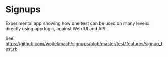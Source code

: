 # Signups

Experimental app showing how one test can be used on many levels: directly using app logic, against Web UI and API.

See: <https://github.com/wojtekmach/signups/blob/master/test/features/signup_test.rb>
